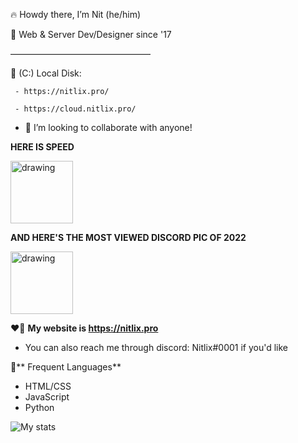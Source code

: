 
🔥 Howdy there, I’m Nit (he/him)

🎉 Web & Server Dev/Designer since '17

————————————————

📁 (C:) Local Disk:

     - https://nitlix.pro/
     
     - https://cloud.nitlix.pro/
     
- 💞️ I’m looking to collaborate with anyone!

**HERE IS SPEED**

[<img src="https://cdn.discordapp.com/banners/567641525706686474/a_c2345de8cbc20af0dff2bc17d1e591de.gif" alt="drawing" height="100"/>](https://cdn.discordapp.com/banners/567641525706686474/a_c2345de8cbc20af0dff2bc17d1e591de.gif?size=512)

**AND HERE'S THE MOST VIEWED DISCORD PIC OF 2022**

<img src="https://i.cbc.ca/1.3600308.1464220798!/fileImage/httpImage/image.jpg_gen/derivatives/original_620/canuck-the-crow-with-a-knife.jpg" alt="drawing" height="100"/>





❤️‍🔥 **My website is https://nitlix.pro**
- You can also reach me through discord: Nitlix#0001 if you'd like

💛** Frequent Languages**
- HTML/CSS
- JavaScript
- Python


![My stats](https://github-readme-stats.vercel.app/api?username=nitlix&show_icons=true&theme=vision-friendly-dark)


